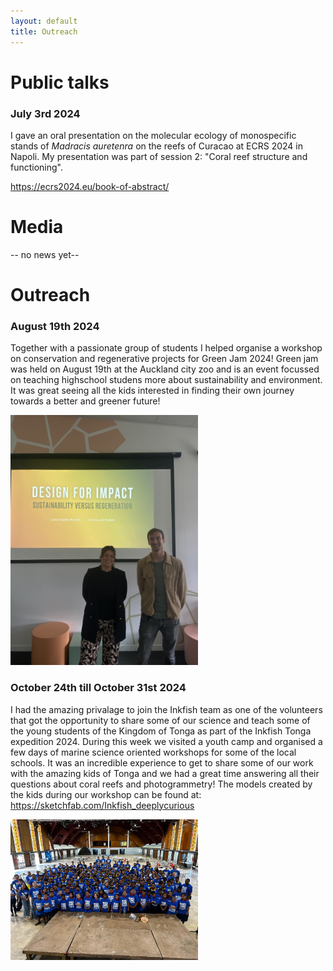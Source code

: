 ```yaml
---
layout: default
title: Outreach
---
```


# Public talks
### July 3rd 2024
I gave an oral presentation on the molecular ecology of monospecific stands of _Madracis auretenra_ on the reefs of Curacao at ECRS 2024 in Napoli. 
My presentation was part of session 2: "Coral reef structure and functioning". 


https://ecrs2024.eu/book-of-abstract/ 

# Media
-- no news yet--

# Outreach
### August 19th 2024
Together with a passionate group of students I helped organise a workshop on conservation and regenerative projects for Green Jam 2024!
Green jam was held on August 19th at the Auckland city zoo and is an event focussed on teaching highschool studens more about sustainability and environment. It was great seeing all the kids interested in finding their own journey towards a better and greener future! 


<img src="assets/green_jam.jpg" alt="Green jam 2024 workshop" width="300" />

### October 24th till October 31st 2024
I had the amazing privalage to join the Inkfish team as one of the volunteers that got the opportunity to share some of our science and teach some of the young students of the Kingdom of Tonga as part of the Inkfish Tonga expedition 2024. During this week we visited a youth camp and organised a few days of marine science oriented workshops for some of the local schools. It was an incredible experience to get to share some of our work with the amazing kids of Tonga and we had a great time answering all their questions about coral reefs and photogrammetry!
The models created by the kids during our workshop can be found at: https://sketchfab.com/Inkfish_deeplycurious


<img src="assets/Guardians_of_the_oceans.jpg" alt="Guardians of the Oceans day 1, picuture credits: Dylan Lidgard" width="300" />

